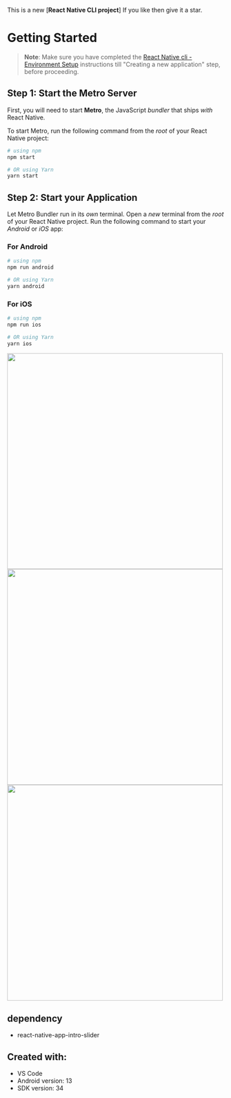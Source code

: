 This is a new [**React Native CLI project**]
If you like then give it a star. <br/>
# Getting Started

>**Note**: Make sure you have completed the [React Native cli  - Environment Setup](https://reactnative.dev/docs/environment-setup) instructions till "Creating a new application" step, before proceeding.

## Step 1: Start the Metro Server

First, you will need to start **Metro**, the JavaScript _bundler_ that ships _with_ React Native.

To start Metro, run the following command from the _root_ of your React Native project:

```bash
# using npm
npm start

# OR using Yarn
yarn start
```

## Step 2: Start your Application

Let Metro Bundler run in its _own_ terminal. Open a _new_ terminal from the _root_ of your React Native project. Run the following command to start your _Android_ or _iOS_ app:

### For Android

```bash
# using npm
npm run android

# OR using Yarn
yarn android
```

### For iOS

```bash
# using npm
npm run ios

# OR using Yarn
yarn ios
```

<img src = "screenshots/Screenshot_20240104_044724_FoodUI.jpg" height="500">
<img src = "screenshots/Screenshot_20240104_044730_FoodUI.jpg" height="500">
<img src = "screenshots/Screenshot_20240104_044745_FoodUI.jpg" height="500">

## dependency
- react-native-app-intro-slider  <br/>




## Created with:
* VS Code
* Android version: 13
* SDK version: 34